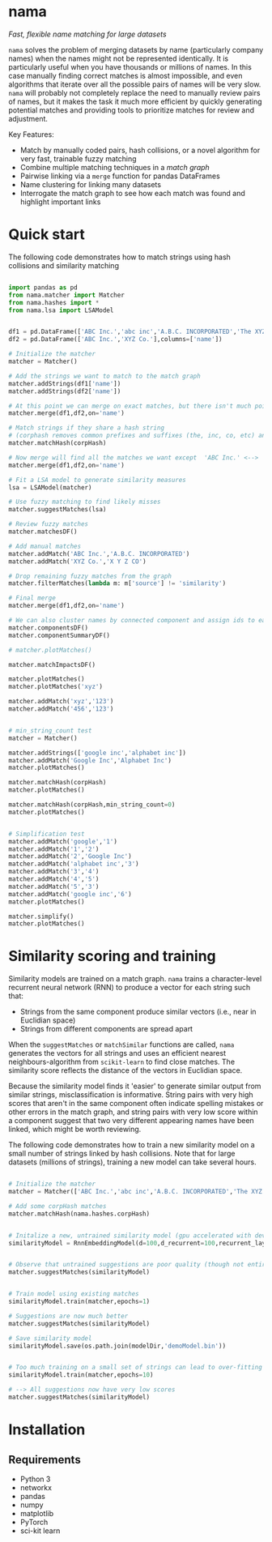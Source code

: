 # nama
_Fast, flexible name matching for large datasets_

`nama` solves the problem of merging datasets by name (particularly company names) when the names might not be represented identically. It is particularly useful when you have thousands or millions of names. In this case manually finding correct matches is almost impossible, and even algorithms that iterate over all the possible pairs of names will be very slow. `nama` will probably not completely replace the need to manually review pairs of names, but it makes the task it much more efficient by quickly generating potential matches and providing tools to prioritize matches for review and adjustment.


Key Features:
- Match by manually coded pairs, hash collisions, or a novel algorithm for very fast, trainable fuzzy matching
- Combine multiple matching techniques in a _match graph_
- Pairwise linking via a `merge` function for pandas DataFrames
- Name clustering for linking many datasets
- Interrogate the match graph to see how each match was found and highlight important links

# Quick start
The following code demonstrates how to match strings using hash collisions and similarity matching
```python

import pandas as pd
from nama.matcher import Matcher
from nama.hashes import *
from nama.lsa import LSAModel


df1 = pd.DataFrame(['ABC Inc.','abc inc','A.B.C. INCORPORATED','The XYZ Company','X Y Z CO'],columns=['name'])
df2 = pd.DataFrame(['ABC Inc.','XYZ Co.'],columns=['name'])

# Initialize the matcher
matcher = Matcher()

# Add the strings we want to match to the match graph
matcher.addStrings(df1['name'])
matcher.addStrings(df2['name'])

# At this point we can merge on exact matches, but there isn't much point (equivalent to pandas merge function)
matcher.merge(df1,df2,on='name')

# Match strings if they share a hash string
# (corphash removes common prefixes and suffixes (the, inc, co, etc) and makes everything lower-case)
matcher.matchHash(corpHash)

# Now merge will find all the matches we want except  'ABC Inc.' <--> 'A.B.C. INCORPORATED'
matcher.merge(df1,df2,on='name')

# Fit a LSA model to generate similarity measures
lsa = LSAModel(matcher)

# Use fuzzy matching to find likely misses
matcher.suggestMatches(lsa)

# Review fuzzy matches
matcher.matchesDF()

# Add manual matches
matcher.addMatch('ABC Inc.','A.B.C. INCORPORATED')
matcher.addMatch('XYZ Co.','X Y Z CO')

# Drop remaining fuzzy matches from the graph
matcher.filterMatches(lambda m: m['source'] != 'similarity')

# Final merge
matcher.merge(df1,df2,on='name')

# We can also cluster names by connected component and assign ids to each
matcher.componentsDF()
matcher.componentSummaryDF()

# matcher.plotMatches()

matcher.matchImpactsDF()

matcher.plotMatches()
matcher.plotMatches('xyz')

matcher.addMatch('xyz','123')
matcher.addMatch('456','123')


# min_string_count test
matcher = Matcher()

matcher.addStrings(['google inc','alphabet inc'])
matcher.addMatch('Google Inc','Alphabet Inc')
matcher.plotMatches()

matcher.matchHash(corpHash)
matcher.plotMatches()

matcher.matchHash(corpHash,min_string_count=0)
matcher.plotMatches()


# Simplification test
matcher.addMatch('google','1')
matcher.addMatch('1','2')
matcher.addMatch('2','Google Inc')
matcher.addMatch('alphabet inc','3')
matcher.addMatch('3','4')
matcher.addMatch('4','5')
matcher.addMatch('5','3')
matcher.addMatch('google inc','6')
matcher.plotMatches()

matcher.simplify()
matcher.plotMatches()


```

# Similarity scoring and training
Similarity models are trained on a match graph. `nama` trains a character-level recurrent neural network (RNN) to produce a vector for each string such that:
- Strings from the same component produce similar vectors (i.e., near in Euclidian space)
- Strings from different components are spread apart

When the `suggestMatches` or `matchSimilar` functions are called, `nama` generates the vectors for all strings and uses an efficient nearest neighbours-algorithm from `scikit-learn` to find close matches. The similarity score reflects the distance of the vectors in Euclidian space.

Because the similarity model finds it 'easier' to generate similar output from similar strings, misclassification is informative. String pairs with very high scores that aren't in the same component often indicate spelling mistakes or other errors in the match graph, and string pairs with very low score within a component suggest that two very different appearing names have been linked, which might be worth reviewing.

The following code demonstrates how to train a new similarity model on a small number of strings linked by hash collisions. Note that for large datasets (millions of strings), training a new model can take several hours.
```python

# Initialize the matcher
matcher = Matcher(['ABC Inc.','abc inc','A.B.C. INCORPORATED','The XYZ Company','X Y Z CO','ABC Inc.','XYZ Co.'])

# Add some corpHash matches
matcher.matchHash(nama.hashes.corpHash)


# Initalize a new, untrained similarity model (gpu accelerated with device='cuda')
similarityModel = RnnEmbeddingModel(d=100,d_recurrent=100,recurrent_layers=2,bidirectional=True)


# Observe that untrained suggestions are poor quality (though not entirely useless - neat!)
matcher.suggestMatches(similarityModel)


# Train model using existing matches
similarityModel.train(matcher,epochs=1)

# Suggestions are now much better
matcher.suggestMatches(similarityModel)

# Save similarity model
similarityModel.save(os.path.join(modelDir,'demoModel.bin'))


# Too much training on a small set of strings can lead to over-fitting
similarityModel.train(matcher,epochs=10)

# --> All suggestions now have very low scores
matcher.suggestMatches(similarityModel)
```


# Installation
## Requirements
- Python 3
- networkx
- pandas
- numpy
- matplotlib
- PyTorch
- sci-kit learn
